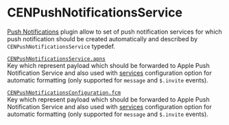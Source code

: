 # CENPushNotificationsService

[Push Notifications](plugins-push-notifications) plugin allow to set of push notification services for which push notification should be created automatically and described by `CENPushNotificationsService` typedef.  


<a id="service-apns"/>

[`CENPushNotificationsService.apns`](#service-apns)  
Key which represent payload which should be forwarded to Apple Push Notification Service and also used with [services](reference-push-notifications-configuration#configuration-services) configuration option for automatic formatting (only supported for `message` and `$.invite` events).  

<a id="service-gcm"/>

[`CENPushNotificationsConfiguration.fcm`](#service-gcm)  
Key which represent payload which should be forwarded to Apple Push Notification Service and also used with [services](reference-push-notifications-configuration#configuration-services) configuration option for automatic formatting (only supported for `message` and `$.invite` events).  